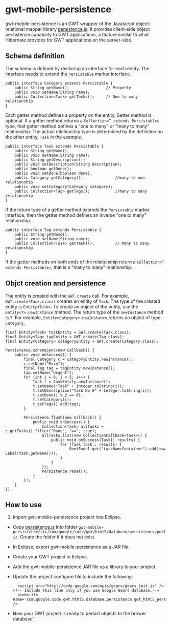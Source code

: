 gwt-mobile-persistence
===============

gwt-mobile-persistence is an GWT wrapper of the Javascript object-relational mapper library [persistence.js](http://github.com/zefhemel/persistencejs). It provides client-side object persistence capability to GWT applications, a feature similar to what Hibernate provides for GWT applications on the server-side.

Schema definition
-----------------

The schema is defined by declaring an interface for each entity. The interface needs to extend the `Persistable` marker interface.

	public interface Category extends Persistable {
		public String getName();				// Property
		public void setName(String name);
		public Collection<Task> getTasks();		// One to many relationship
	}
 
Each getter method defines a property on the entity. Setter method is optional. If a getter method returns a `Collection<T extends Persistable>` type, that getter method defines a "one to many" or "many to many" relationship. The actual relationship type is determined by the definition on the other entity, `Task` in the example.

	public interface Task extends Persistable {
		public String getName();
		public void setName(String name);
		public String getDescription();
		public void setDescription(String description);
		public boolean getDone();	
		public void setDone(boolean done);
		public Category getCategory();				//many to one relationship
		public void setCategory(Category category);
		public Collection<Tag> getTags();			//many to many relationship	
	}

If the return type of a getter method extends the `Persistable` marker interface, then the getter method defines an inverse "one to many" relationship.

	public interface Tag extends Persistable {
		public String getName();
		public void setName(String name);	
		public Collection<Task> getTasks();			// Many to many relationship
	}

If the getter methods on both ends of the relationship return a `Collection<T extends Persistable>`, that is a "many to many" relationship.

Objct creation and persistence
------------------------------

The entity is created with the `GWT.create` call. For example, `GWT.create(Task.class)` creates an entity of `Task`. The type of the created entity is `Entity<Task>`.
To create an object of the entity, use the `Entity<T>.newInstance` method. The return type of the `newInstance` method is `T`. For example, `Entity<Category>.newInstance` returns an object of type `Category`. 
	
	final Entity<Task> taskEntity = GWT.create(Task.class);
	final Entity<Tag> tagEntity = GWT.create(Tag.class);
	final Entity<Category> categoryEntity = GWT.create(Category.class);
	
	Persistence.schemaSync(new Callback() {
		public void onSuccess() {
			final Category c = categoryEntity.newInstance();
			c.setName("Main");
			final Tag tag = tagEntity.newInstance();
			tag.setName("Urgent");
			for (int i = 0; i < 5; i++) {
				Task t = taskEntity.newInstance();
				t.setName("Task" + Integer.toString(i));
				t.setDescription("Task No #" + Integer.toString(i));
				t.setDone(i % 2 == 0);
				t.setCategory(c);
				t.getTags().add(tag);
			}
		
			Persistence.flush(new Callback() {
				public void onSuccess() {
					Collection<Task> allTasks = c.getTasks().filter("Done", "==", true);
					allTasks.list(new CollectionCallback<Task>() {
						public void onSuccess(Task[] results) {
							for (Task task : results) {
								RootPanel.get("taskNameContainer").add(new Label(task.getName()));
							}
						}
					});					
					Persistence.reset();
				}					
			});
		}
	});

How to use
----------

1. Import gwt-mobile-persistence project into Eclipse.

* Copy [persistence.js](http://github.com/zefhemel/persistencejs) into folder `gwt-mobile-persistence/src/com/google/code/gwt/html5/database/persistence/public`. Create the folder if it does not exist.

* In Eclipse, export gwt-mobile-persistence as a JAR file.

* Create your GWT project in Eclipse.

* Add the gwt-mobile-persistence JAR file as a library to your project.

* Update the project configure file to include the following:

		<script src="http://code.google.com/apis/gears/gears_init.js" />  <!-- Include this line only if you use Google Gears database.-->
		<inherits name='com.google.code.gwt.html5.database.persistence.gwt_html5_persistence' />
  
* Now your GWT project is ready to persist objects to the brower database!
 
